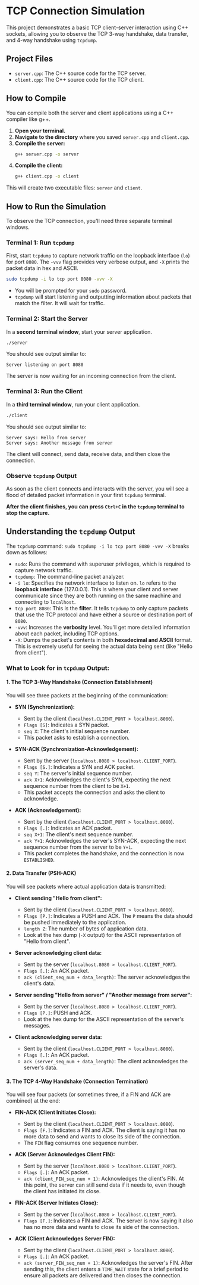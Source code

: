 # TCP Connection Simulation

This project demonstrates a basic TCP client-server interaction using C++ sockets, allowing you to observe the TCP 3-way handshake, data transfer, and 4-way handshake using `tcpdump`.

## Project Files

  * `server.cpp`: The C++ source code for the TCP server.
  * `client.cpp`: The C++ source code for the TCP client.

## How to Compile

You can compile both the server and client applications using a C++ compiler like g++.

1.  **Open your terminal.**
2.  **Navigate to the directory** where you saved `server.cpp` and `client.cpp`.
3.  **Compile the server:**
    ```bash
    g++ server.cpp -o server
    ```
4.  **Compile the client:**
    ```bash
    g++ client.cpp -o client
    ```

This will create two executable files: `server` and `client`.

## How to Run the Simulation

To observe the TCP connection, you'll need three separate terminal windows.

### Terminal 1: Run `tcpdump`

First, start `tcpdump` to capture network traffic on the loopback interface (`lo`) for port `8080`. The `-vvv` flag provides very verbose output, and `-X` prints the packet data in hex and ASCII.

```bash
sudo tcpdump -i lo tcp port 8080 -vvv -X
```

  * You will be prompted for your `sudo` password.
  * `tcpdump` will start listening and outputting information about packets that match the filter. It will wait for traffic.

### Terminal 2: Start the Server

In a **second terminal window**, start your server application.

```bash
./server
```

You should see output similar to:

```
Server listening on port 8080
```

The server is now waiting for an incoming connection from the client.

### Terminal 3: Run the Client

In a **third terminal window**, run your client application.

```bash
./client
```

You should see output similar to:

```
Server says: Hello from server
Server says: Another message from server
```

The client will connect, send data, receive data, and then close the connection.

### Observe `tcpdump` Output

As soon as the client connects and interacts with the server, you will see a flood of detailed packet information in your first `tcpdump` terminal.

**After the client finishes, you can press `Ctrl+C` in the `tcpdump` terminal to stop the capture.**

## Understanding the `tcpdump` Output

The `tcpdump` command: `sudo tcpdump -i lo tcp port 8080 -vvv -X` breaks down as follows:

  * `sudo`: Runs the command with superuser privileges, which is required to capture network traffic.
  * `tcpdump`: The command-line packet analyzer.
  * `-i lo`: Specifies the network interface to listen on. `lo` refers to the **loopback interface** (127.0.0.1). This is where your client and server communicate since they are both running on the same machine and connecting to `localhost`.
  * `tcp port 8080`: This is the **filter**. It tells `tcpdump` to only capture packets that use the TCP protocol and have either a source or destination port of `8080`.
  * `-vvv`: Increases the **verbosity** level. You'll get more detailed information about each packet, including TCP options.
  * `-X`: Dumps the packet's contents in both **hexadecimal and ASCII** format. This is extremely useful for seeing the actual data being sent (like "Hello from client").

### What to Look for in `tcpdump` Output:

#### 1\. The TCP 3-Way Handshake (Connection Establishment)

You will see three packets at the beginning of the communication:

  * **SYN (Synchronization):**

      * Sent by the client (`localhost.CLIENT_PORT > localhost.8080`).
      * `Flags [S]`: Indicates a SYN packet.
      * `seq X`: The client's initial sequence number.
      * This packet asks to establish a connection.

  * **SYN-ACK (Synchronization-Acknowledgement):**

      * Sent by the server (`localhost.8080 > localhost.CLIENT_PORT`).
      * `Flags [S.]`: Indicates a SYN and ACK packet.
      * `seq Y`: The server's initial sequence number.
      * `ack X+1`: Acknowledges the client's SYN, expecting the next sequence number from the client to be `X+1`.
      * This packet accepts the connection and asks the client to acknowledge.

  * **ACK (Acknowledgement):**

      * Sent by the client (`localhost.CLIENT_PORT > localhost.8080`).
      * `Flags [.]`: Indicates an ACK packet.
      * `seq X+1`: The client's next sequence number.
      * `ack Y+1`: Acknowledges the server's SYN-ACK, expecting the next sequence number from the server to be `Y+1`.
      * This packet completes the handshake, and the connection is now `ESTABLISHED`.

#### 2\. Data Transfer (PSH-ACK)

You will see packets where actual application data is transmitted:

  * **Client sending "Hello from client":**

      * Sent by the client (`localhost.CLIENT_PORT > localhost.8080`).
      * `Flags [P.]`: Indicates a PUSH and ACK. The `P` means the data should be pushed immediately to the application.
      * `length Z`: The number of bytes of application data.
      * Look at the hex dump (`-X` output) for the ASCII representation of "Hello from client".

  * **Server acknowledging client data:**

      * Sent by the server (`localhost.8080 > localhost.CLIENT_PORT`).
      * `Flags [.]`: An ACK packet.
      * `ack (client_seq_num + data_length)`: The server acknowledges the client's data.

  * **Server sending "Hello from server" / "Another message from server":**

      * Sent by the server (`localhost.8080 > localhost.CLIENT_PORT`).
      * `Flags [P.]`: PUSH and ACK.
      * Look at the hex dump for the ASCII representation of the server's messages.

  * **Client acknowledging server data:**

      * Sent by the client (`localhost.CLIENT_PORT > localhost.8080`).
      * `Flags [.]`: An ACK packet.
      * `ack (server_seq_num + data_length)`: The client acknowledges the server's data.

#### 3\. The TCP 4-Way Handshake (Connection Termination)

You will see four packets (or sometimes three, if a FIN and ACK are combined) at the end:

  * **FIN-ACK (Client Initiates Close):**

      * Sent by the client (`localhost.CLIENT_PORT > localhost.8080`).
      * `Flags [F.]`: Indicates a FIN and ACK. The client is saying it has no more data to send and wants to close its side of the connection.
      * The `FIN` flag consumes one sequence number.

  * **ACK (Server Acknowledges Client FIN):**

      * Sent by the server (`localhost.8080 > localhost.CLIENT_PORT`).
      * `Flags [.]`: An ACK packet.
      * `ack (client_FIN_seq_num + 1)`: Acknowledges the client's FIN. At this point, the server can still send data if it needs to, even though the client has initiated its close.

  * **FIN-ACK (Server Initiates Close):**

      * Sent by the server (`localhost.8080 > localhost.CLIENT_PORT`).
      * `Flags [F.]`: Indicates a FIN and ACK. The server is now saying it also has no more data and wants to close its side of the connection.

  * **ACK (Client Acknowledges Server FIN):**

      * Sent by the client (`localhost.CLIENT_PORT > localhost.8080`).
      * `Flags [.]`: An ACK packet.
      * `ack (server_FIN_seq_num + 1)`: Acknowledges the server's FIN. After sending this, the client enters a `TIME_WAIT` state for a brief period to ensure all packets are delivered and then closes the connection.
